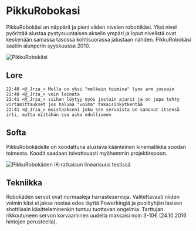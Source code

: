 # PikkuRobokasi
PikkuRobokäsi on näppärä ja pieni viiden nivelen robottikäsi. Yksi nivel pyörittää alustaa pystysuuntaisen akselin ympäri ja loput nivelistä ovat keskenään samassa tasossa kohtisuorassa jalustaan nähden. PikkuRobokäsi saatiin alunperin syyskuussa 2010.

![PikkuRobokäsi](https://github.com/saatokerho/PikkuRobokasi/blob/master/photos/Robottikasi1.jpg)

## Lore
```
22:40 <@_Jrza_> Mulla on yksi "melkein toimiva" lynx arm jossain
22:40 <@_Jrza_> voin lainata
22:41 <@_Jrza_> siihen löytyy myös jostain ajurit ja on jopa tehty virtamittaukset jos haluaa "voima" takaisinkytkentää
22:41 <@_Jrza_> muistaakseni joku sen servoista on sanonut itsensä irti, mutta niitähän saa aika edulliseen
```

## Softa
PikkuRobokädelle on koodattuna alustava käänteinen kinematiikka soodan toimesta. Koodit saadaan toivottavasti myöhemmin projektirepoon.

![PikkuRobokäden IK-ratkaisun linearisuus testissä](https://github.com/saatokerho/PikkuRobokasi/blob/master/photos/PikkuRobokaden_IK-ratkaisun_linearisuus_testissa.jpg)

## Tekniikka
Robokäden servot ovat normaaleja harrasteservoja. Valitettavasti niiden voimin käsi ei jaksa nostaa edes täyttä Powerkingiä ja puolityhjän lasisen shottilasin käsitteleminenkin tuntuu tuottavan ongelmia. Tarttujan rikkoutuneen servon korvaaminen uudella maksaisi noin 3-10€ (24.10.2016 hintojen perusteella).
